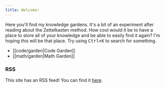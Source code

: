 ```yaml
---
title: Welcome!
---
```


Here you'll find my knowledge gardens. It's a bit of an experiment after reading about the Zettelkasten method. How cool would it be to have a place to store all of your knowledge and be able to easily find it again? I'm hoping this will be that place. Try using <kbd>Ctrl+K</kbd> to search for something.

- [[code/garden|Code Garden]]
- [[math/garden|Math Garden]]

### RSS

This site has an RSS feed! You can find it [here](/index.xml).
